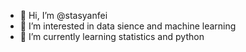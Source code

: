 - 👋 Hi, I’m @stasyanfei
- 👀 I’m interested in data sience and machine learning 
- 🌱 I’m currently learning statistics and python


<!---
stasyanfei/stasyanfei is a ✨ special ✨ repository because its `README.md` (this file) appears on your GitHub profile.
You can click the Preview link to take a look at your changes.
--->
